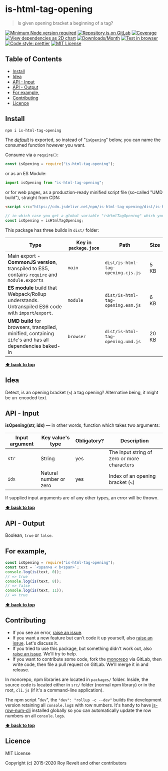 # is-html-tag-opening

> Is given opening bracket a beginning of a tag?

[![Minimum Node version required][node-img]][node-url]
[![Repository is on GitLab][gitlab-img]][gitlab-url]
[![Coverage][cov-img]][cov-url]
[![View dependencies as 2D chart][deps2d-img]][deps2d-url]
[![Downloads/Month][downloads-img]][downloads-url]
[![Test in browser][runkit-img]][runkit-url]
[![Code style: prettier][prettier-img]][prettier-url]
[![MIT License][license-img]][license-url]

## Table of Contents

- [Install](#install)
- [Idea](#idea)
- [API - Input](#api-input)
- [API - Output](#api-output)
- [For example,](#for-example)
- [Contributing](#contributing)
- [Licence](#licence)

## Install

```bash
npm i is-html-tag-opening
```

The [_default_](https://exploringjs.com/es6/ch_modules.html#_default-exports-one-per-module) is exported, so instead of "`isOpening`" below, you can name the consumed function however you want.

Consume via a `require()`:

```js
const isOpening = require("is-html-tag-opening");
```

or as an ES Module:

```js
import isOpening from "is-html-tag-opening";
```

or for web pages, as a production-ready minified script file (so-called "UMD build"), straight from CDN:

```html
<script src="https://cdn.jsdelivr.net/npm/is-html-tag-opening/dist/is-html-tag-opening.umd.js"></script>
```

```js
// in which case you get a global variable "isHtmlTagOpening" which you consume like this:
const isOpening = isHtmlTagOpening;
```

This package has three builds in `dist/` folder:

| Type                                                                                                    | Key in `package.json` | Path                              | Size  |
| ------------------------------------------------------------------------------------------------------- | --------------------- | --------------------------------- | ----- |
| Main export - **CommonJS version**, transpiled to ES5, contains `require` and `module.exports`          | `main`                | `dist/is-html-tag-opening.cjs.js` | 5 KB  |
| **ES module** build that Webpack/Rollup understands. Untranspiled ES6 code with `import`/`export`.      | `module`              | `dist/is-html-tag-opening.esm.js` | 6 KB  |
| **UMD build** for browsers, transpiled, minified, containing `iife`'s and has all dependencies baked-in | `browser`             | `dist/is-html-tag-opening.umd.js` | 20 KB |

**[⬆ back to top](#)**

## Idea

Detect, is an opening bracket (`<`) a tag opening? Alternative being, it might be un-encoded text.

## API - Input

**isOpening(str, idx)** — in other words, function which takes two arguments:

| Input argument | Key value's type       | Obligatory? | Description                                 |
| -------------- | ---------------------- | ----------- | ------------------------------------------- |
| `str`          | String                 | yes         | The input string of zero or more characters |
| `idx`          | Natural number or zero | yes         | Index of an opening bracket (`<`)           |

If supplied input arguments are of any other types, an error will be thrown.

**[⬆ back to top](#)**

## API - Output

Boolean, `true` or `false`.

## For example,

```js
const isOpening = require("is-html-tag-opening");
const text = `<span>a < b<span>`;
console.log(is(text, 0));
// => true
console.log(is(text, 8));
// => false
console.log(is(text, 11));
// => true
```

**[⬆ back to top](#)**

## Contributing

- If you see an error, [raise an issue](<https://gitlab.com/codsen/codsen/issues/new?issue[title]=is-html-tag-opening%20package%20-%20put%20title%20here&issue[description]=**Which%20package%20is%20this%20issue%20for**%3A%20%0Ais-html-tag-opening%0A%0A**Describe%20the%20issue%20(if%20necessary)**%3A%20%0A%0A%0A%2Fassign%20%40revelt>).
- If you want a new feature but can't code it up yourself, also [raise an issue](<https://gitlab.com/codsen/codsen/issues/new?issue[title]=is-html-tag-opening%20package%20-%20put%20title%20here&issue[description]=**Which%20package%20is%20this%20issue%20for**%3A%20%0Ais-html-tag-opening%0A%0A**Describe%20the%20issue%20(if%20necessary)**%3A%20%0A%0A%0A%2Fassign%20%40revelt>). Let's discuss it.
- If you tried to use this package, but something didn't work out, also [raise an issue](<https://gitlab.com/codsen/codsen/issues/new?issue[title]=is-html-tag-opening%20package%20-%20put%20title%20here&issue[description]=**Which%20package%20is%20this%20issue%20for**%3A%20%0Ais-html-tag-opening%0A%0A**Describe%20the%20issue%20(if%20necessary)**%3A%20%0A%0A%0A%2Fassign%20%40revelt>). We'll try to help.
- If you want to contribute some code, fork the [monorepo](https://gitlab.com/codsen/codsen/) via GitLab, then write code, then file a pull request on GitLab. We'll merge it in and release.

In monorepo, npm libraries are located in `packages/` folder. Inside, the source code is located either in `src/` folder (normal npm library) or in the root, `cli.js` (if it's a command-line application).

The npm script "`dev`", the `"dev": "rollup -c --dev"` builds the development version retaining all `console.log`s with row numbers. It's handy to have [js-row-num-cli](https://www.npmjs.com/package/js-row-num-cli) installed globally so you can automatically update the row numbers on all `console.log`s.

**[⬆ back to top](#)**

## Licence

MIT License

Copyright (c) 2015-2020 Roy Revelt and other contributors

[node-img]: https://img.shields.io/node/v/is-html-tag-opening.svg?style=flat-square&label=works%20on%20node
[node-url]: https://www.npmjs.com/package/is-html-tag-opening
[gitlab-img]: https://img.shields.io/badge/repo-on%20GitLab-brightgreen.svg?style=flat-square
[gitlab-url]: https://gitlab.com/codsen/codsen/tree/master/packages/is-html-tag-opening
[cov-img]: https://img.shields.io/badge/coverage-95.65%25-brightgreen.svg?style=flat-square
[cov-url]: https://gitlab.com/codsen/codsen/tree/master/packages/is-html-tag-opening
[deps2d-img]: https://img.shields.io/badge/deps%20in%202D-see_here-08f0fd.svg?style=flat-square
[deps2d-url]: http://npm.anvaka.com/#/view/2d/is-html-tag-opening
[downloads-img]: https://img.shields.io/npm/dm/is-html-tag-opening.svg?style=flat-square
[downloads-url]: https://npmcharts.com/compare/is-html-tag-opening
[runkit-img]: https://img.shields.io/badge/runkit-test_in_browser-a853ff.svg?style=flat-square
[runkit-url]: https://npm.runkit.com/is-html-tag-opening
[prettier-img]: https://img.shields.io/badge/code_style-prettier-ff69b4.svg?style=flat-square
[prettier-url]: https://prettier.io
[license-img]: https://img.shields.io/badge/licence-MIT-51c838.svg?style=flat-square
[license-url]: https://gitlab.com/codsen/codsen/blob/master/LICENSE
